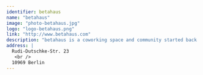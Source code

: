 ```yaml
---
identifier: betahaus
name: "betahaus"
image: "photo-betahaus.jpg"
logo: "logo-betahaus.png"
link: "http://www.betahaus.com"
description: "betahaus is a coworking space and community started back in 2009. It’s a place for people who want to work on their own projects while exchanging knowledge, ideas, and inspiration with others. With five floors of coworking areas and private offices, it's a community of over 500 entrepreneurs, startups, creators, makers, freelancers, early-stage tech founders, corporates, non-profits, service providers, small businesses, and remote teams of all kinds."
address: |
  Rudi-Dutschke-Str. 23
   <br />
  10969 Berlin
---
```

